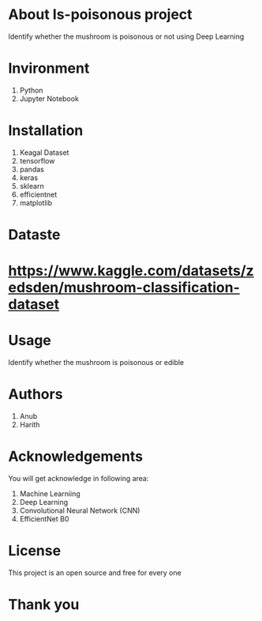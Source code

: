 # About Is-poisonous project
Identify whether the mushroom is poisonous or not using Deep Learning

# Invironment
1. Python
2. Jupyter Notebook

# Installation
1. Keagal Dataset
2. tensorflow
3. pandas
4. keras
5. sklearn
6. efficientnet
7. matplotlib

# Dataste 
# https://www.kaggle.com/datasets/zedsden/mushroom-classification-dataset


# Usage
Identify whether the mushroom is poisonous or edible

# Authors
1. Anub 
2. Harith 

# Acknowledgements
You will get acknowledge in following area:
1. Machine Learniing
2. Deep Learning
3. Convolutional Neural Network (CNN)
4. EfficientNet B0

# License
This project is an open source and free for every one

# Thank you



